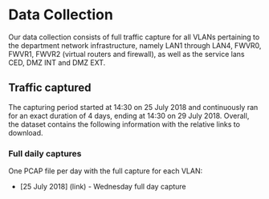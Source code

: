 # Data Collection
Our data collection consists of full traffic capture for all VLANs pertaining to the department network infrastructure, namely LAN1 through LAN4, FWVR0, FWVR1, FWVR2 (virtual routers and firewall), as well as the service lans CED, DMZ INT and DMZ EXT.
## Traffic captured
The capturing period started at 14:30 on 25 July 2018 and continuously ran for an exact duration of 4 days, ending at 14:30 on 29 July 2018. Overall, the dataset contains the following information with the relative links to download.
### Full daily captures
One PCAP file per day with the full capture for each VLAN:
* [25 July 2018] (link) - Wednesday full day capture

